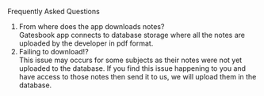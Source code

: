 Frequently Asked Questions

1. From where does the app downloads notes?<br>
Gatesbook app connects to database storage where all the notes are uploaded by the developer in pdf format.<br>
2. Failing to download!?<br>
This issue may occurs for some subjects as their notes were not yet uploaded to the database. If you find this issue happening to you and have access to those notes then send it to us, we will upload them in the database. 
